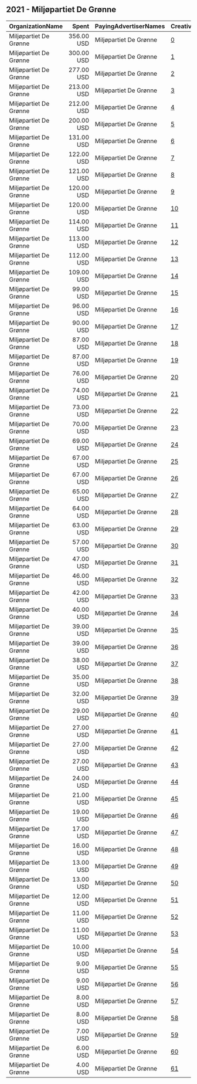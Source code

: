 ## 2021 - Miljøpartiet De Grønne 
|OrganizationName|Spent|PayingAdvertiserNames|CreativeUrls|Impressions|Genders|AgeBrackets|CountryCodes|BillingAddresses|CandidateBallotInformation|
|:---|---:|:---|:---|---:|:---|:---|:---|:---|:---|
|Miljøpartiet De Grønne|356.00 USD|Miljøpartiet De Grønne|[0](https://www.snap.com/political-ads/asset/60c5b8f7d96c6a89cbc1d30886fd2615c07c2fb243521ff810d30d0e908dbc0e?mediaType=mp4)|53,087|FEMALE|28-45|norway|"Hausmanns gate 19,Oslo,0188,NO"||
|Miljøpartiet De Grønne|300.00 USD|Miljøpartiet De Grønne|[1](https://www.snap.com/political-ads/asset/8b62beb840afe9f428f150a32be1deaf403b76e23882a597f1a328fb1351b46b?mediaType=mp4)|116,159||17+|norway|"Hausmanns gate 19,Oslo,0188,NO"||
|Miljøpartiet De Grønne|277.00 USD|Miljøpartiet De Grønne|[2](https://www.snap.com/political-ads/asset/8b62beb840afe9f428f150a32be1deaf403b76e23882a597f1a328fb1351b46b?mediaType=mp4)|175,893||17+|norway|"Hausmanns gate 19,Oslo,0188,NO"||
|Miljøpartiet De Grønne|213.00 USD|Miljøpartiet De Grønne|[3](https://www.snap.com/political-ads/asset/60c5b8f7d96c6a89cbc1d30886fd2615c07c2fb243521ff810d30d0e908dbc0e?mediaType=mp4)|62,427||17-22|norway|"Hausmanns gate 19,Oslo,0188,NO"||
|Miljøpartiet De Grønne|212.00 USD|Miljøpartiet De Grønne|[4](https://www.snap.com/political-ads/asset/99d2c0d29e21056c6086cee6a55f7f6c21145f23c480748a5e60b9238819f740?mediaType=mp4)|108,159||17-22|norway|"Hausmanns gate 19,Oslo,0188,NO"||
|Miljøpartiet De Grønne|200.00 USD|Miljøpartiet De Grønne|[5](https://www.snap.com/political-ads/asset/60c5b8f7d96c6a89cbc1d30886fd2615c07c2fb243521ff810d30d0e908dbc0e?mediaType=mp4)|31,546||20-30|norway|"Hausmanns gate 19,Oslo,0188,NO"||
|Miljøpartiet De Grønne|131.00 USD|Miljøpartiet De Grønne|[6](https://www.snap.com/political-ads/asset/850ef698315e165faf2e9c86c19d5ad077b7f94e2e2b9c31a76f5656149b07cf?mediaType=mp4)|26,990||17+|norway|"Hausmanns gate 19,Oslo,0188,NO"||
|Miljøpartiet De Grønne|122.00 USD|Miljøpartiet De Grønne|[7](https://www.snap.com/political-ads/asset/903d4fe71f341d2eccadcd062a7fd69541e2d442a97ca6a127a803d709b11ff8?mediaType=mp4)|81,068||17-22|norway|"Hausmanns gate 19,Oslo,0188,NO"||
|Miljøpartiet De Grønne|121.00 USD|Miljøpartiet De Grønne|[8](https://www.snap.com/political-ads/asset/181b4a8fc0963c449ec7f34668ad3d9b5bb074977ec8d553750ae62b8051c1b0?mediaType=mp4)|20,469||20-30|norway|"Hausmanns gate 19,Oslo,0188,NO"||
|Miljøpartiet De Grønne|120.00 USD|Miljøpartiet De Grønne|[9](https://www.snap.com/political-ads/asset/903d4fe71f341d2eccadcd062a7fd69541e2d442a97ca6a127a803d709b11ff8?mediaType=mp4)|11,475||35+|norway|"Hausmanns gate 19,Oslo,0188,NO"||
|Miljøpartiet De Grønne|120.00 USD|Miljøpartiet De Grønne|[10](https://www.snap.com/political-ads/asset/99d2c0d29e21056c6086cee6a55f7f6c21145f23c480748a5e60b9238819f740?mediaType=mp4)|77,485||17-22|norway|"Hausmanns gate 19,Oslo,0188,NO"||
|Miljøpartiet De Grønne|114.00 USD|Miljøpartiet De Grønne|[11](https://www.snap.com/political-ads/asset/99d2c0d29e21056c6086cee6a55f7f6c21145f23c480748a5e60b9238819f740?mediaType=mp4)|10,444||35+|norway|"Hausmanns gate 19,Oslo,0188,NO"||
|Miljøpartiet De Grønne|113.00 USD|Miljøpartiet De Grønne|[12](https://www.snap.com/political-ads/asset/99d2c0d29e21056c6086cee6a55f7f6c21145f23c480748a5e60b9238819f740?mediaType=mp4)|12,739||30-42|norway|"Hausmanns gate 19,Oslo,0188,NO"||
|Miljøpartiet De Grønne|112.00 USD|Miljøpartiet De Grønne|[13](https://www.snap.com/political-ads/asset/903d4fe71f341d2eccadcd062a7fd69541e2d442a97ca6a127a803d709b11ff8?mediaType=mp4)|13,631||30-42|norway|"Hausmanns gate 19,Oslo,0188,NO"||
|Miljøpartiet De Grønne|109.00 USD|Miljøpartiet De Grønne|[14](https://www.snap.com/political-ads/asset/3401ad6d0d10de994a1c2803956d466a8dd84af2afd9f711b261d7793c3a8128?mediaType=mp4)|27,928||17-34|norway|"Hausmanns gate 19,Oslo,0188,NO"||
|Miljøpartiet De Grønne|99.00 USD|Miljøpartiet De Grønne|[15](https://www.snap.com/political-ads/asset/99d2c0d29e21056c6086cee6a55f7f6c21145f23c480748a5e60b9238819f740?mediaType=mp4)|38,063||17+|norway|"Hausmanns gate 19,Oslo,0188,NO"||
|Miljøpartiet De Grønne|96.00 USD|Miljøpartiet De Grønne|[16](https://www.snap.com/political-ads/asset/05c02787d4d801b42499dcec19b5c56bed698d7adb894ba98c10f62fb17ff70d?mediaType=mp4)|32,031||17-34|norway|"Hausmanns gate 19,Oslo,0188,NO"||
|Miljøpartiet De Grønne|90.00 USD|Miljøpartiet De Grønne|[17](https://www.snap.com/political-ads/asset/99d2c0d29e21056c6086cee6a55f7f6c21145f23c480748a5e60b9238819f740?mediaType=mp4)|13,111||20-30|norway|"Hausmanns gate 19,Oslo,0188,NO"||
|Miljøpartiet De Grønne|87.00 USD|Miljøpartiet De Grønne|[18](https://www.snap.com/political-ads/asset/0a9f2429dc3c628fc74013d40936db1b88a20c6dd8b5323a40ac50ddfbfa216b?mediaType=mp4)|8,381||18+|norway|"Hausmanns gate 19,Oslo,0188,NO"||
|Miljøpartiet De Grønne|87.00 USD|Miljøpartiet De Grønne|[19](https://www.snap.com/political-ads/asset/903d4fe71f341d2eccadcd062a7fd69541e2d442a97ca6a127a803d709b11ff8?mediaType=mp4)|14,176||20-30|norway|"Hausmanns gate 19,Oslo,0188,NO"||
|Miljøpartiet De Grønne|76.00 USD|Miljøpartiet De Grønne|[20](https://www.snap.com/political-ads/asset/5230a384a8316a910d6aa981bd021c0b64d19cbc95a6c38a2070aa74ae5f5391?mediaType=mp4)|9,324||17+|norway|"Hausmanns gate 19,Oslo,0188,NO"||
|Miljøpartiet De Grønne|74.00 USD|Miljøpartiet De Grønne|[21](https://www.snap.com/political-ads/asset/f811262d81b68501c0705f78e18af77508a10f5f87b4fd8af4af02622e5b15ae?mediaType=mp4)|6,646||18+|norway|"Hausmanns gate 19,Oslo,0188,NO"||
|Miljøpartiet De Grønne|73.00 USD|Miljøpartiet De Grønne|[22](https://www.snap.com/political-ads/asset/181b4a8fc0963c449ec7f34668ad3d9b5bb074977ec8d553750ae62b8051c1b0?mediaType=mp4)|9,326||30-42|norway|"Hausmanns gate 19,Oslo,0188,NO"||
|Miljøpartiet De Grønne|70.00 USD|Miljøpartiet De Grønne|[23](https://www.snap.com/political-ads/asset/447917523aee8330d36adb8ba591ff5aaaed2c2eb89bf01fb5151f076a6aacd5?mediaType=mp4)|7,698||18+|norway|"Hausmanns gate 19,Oslo,0188,NO"||
|Miljøpartiet De Grønne|69.00 USD|Miljøpartiet De Grønne|[24](https://www.snap.com/political-ads/asset/f811262d81b68501c0705f78e18af77508a10f5f87b4fd8af4af02622e5b15ae?mediaType=mp4)|7,033||18+|norway|"Hausmanns gate 19,Oslo,0188,NO"||
|Miljøpartiet De Grønne|67.00 USD|Miljøpartiet De Grønne|[25](https://www.snap.com/political-ads/asset/0a9f2429dc3c628fc74013d40936db1b88a20c6dd8b5323a40ac50ddfbfa216b?mediaType=mp4)|7,054||18+|norway|"Hausmanns gate 19,Oslo,0188,NO"||
|Miljøpartiet De Grønne|67.00 USD|Miljøpartiet De Grønne|[26](https://www.snap.com/political-ads/asset/d9a4591385ef7b1142a8da95f6d80eab7b806de111625ecd59e4dd77ab02eeb5?mediaType=mp4)|7,894||18+|norway|"Hausmanns gate 19,Oslo,0188,NO"||
|Miljøpartiet De Grønne|65.00 USD|Miljøpartiet De Grønne|[27](https://www.snap.com/political-ads/asset/c74825693381ba58a911c4150a3f2e5d1ef587406f7e99278c80c59812a275db?mediaType=mp4)|8,150||17+|norway|"Hausmanns gate 19,Oslo,0188,NO"||
|Miljøpartiet De Grønne|64.00 USD|Miljøpartiet De Grønne|[28](https://www.snap.com/political-ads/asset/181b4a8fc0963c449ec7f34668ad3d9b5bb074977ec8d553750ae62b8051c1b0?mediaType=mp4)|7,168||35+|norway|"Hausmanns gate 19,Oslo,0188,NO"||
|Miljøpartiet De Grønne|63.00 USD|Miljøpartiet De Grønne|[29](https://www.snap.com/political-ads/asset/0beef9b57739b9f4c4a202c41ce03ea4719b6faaae29bc426b90cff15b570aea?mediaType=mp4)|7,512||17+|norway|"Hausmanns gate 19,Oslo,0188,NO"||
|Miljøpartiet De Grønne|57.00 USD|Miljøpartiet De Grønne|[30](https://www.snap.com/political-ads/asset/903d4fe71f341d2eccadcd062a7fd69541e2d442a97ca6a127a803d709b11ff8?mediaType=mp4)|27,336||17-22|norway|"Hausmanns gate 19,Oslo,0188,NO"||
|Miljøpartiet De Grønne|47.00 USD|Miljøpartiet De Grønne|[31](https://www.snap.com/political-ads/asset/f426336378aafdc65d50626ea403cd3ca74438a9aacc79d7186d7cfe957fe14f?mediaType=mp4)|20,459||17-34|norway|"Hausmanns gate 19,Oslo,0188,NO"||
|Miljøpartiet De Grønne|46.00 USD|Miljøpartiet De Grønne|[32](https://www.snap.com/political-ads/asset/ec18dd58fda106054b06e9e3a0ff7f9c37f672da2d175d2f0ae8497bc31de5a4?mediaType=mp4)|13,584||17-34|norway|"Hausmanns gate 19,Oslo,0188,NO"||
|Miljøpartiet De Grønne|42.00 USD|Miljøpartiet De Grønne|[33](https://www.snap.com/political-ads/asset/0d76679ce612ab5628d9a45e1e1ab2a4b090a5e9e2d52ac3ce61307ccd55d287?mediaType=mp4)|7,378||20-30|norway|"Hausmanns gate 19,Oslo,0188,NO"||
|Miljøpartiet De Grønne|40.00 USD|Miljøpartiet De Grønne|[34](https://www.snap.com/political-ads/asset/ed574a547a439e6e2a8a89581676e2ad15243b6310e32c2842a57f003a427cb2?mediaType=mp4)|13,119||17-22|norway|"Hausmanns gate 19,Oslo,0188,NO"||
|Miljøpartiet De Grønne|39.00 USD|Miljøpartiet De Grønne|[35](https://www.snap.com/political-ads/asset/ed574a547a439e6e2a8a89581676e2ad15243b6310e32c2842a57f003a427cb2?mediaType=mp4)|6,272||20-30|norway|"Hausmanns gate 19,Oslo,0188,NO"||
|Miljøpartiet De Grønne|39.00 USD|Miljøpartiet De Grønne|[36](https://www.snap.com/political-ads/asset/d9a4591385ef7b1142a8da95f6d80eab7b806de111625ecd59e4dd77ab02eeb5?mediaType=mp4)|4,435||18+|norway|"Hausmanns gate 19,Oslo,0188,NO"||
|Miljøpartiet De Grønne|38.00 USD|Miljøpartiet De Grønne|[37](https://www.snap.com/political-ads/asset/c5a145dc40449b3c35ec528a92edee322577c6bc236085267308665225d2b1ab?mediaType=mp4)|4,200||17+|norway|"Hausmanns gate 19,Oslo,0188,NO"||
|Miljøpartiet De Grønne|35.00 USD|Miljøpartiet De Grønne|[38](https://www.snap.com/political-ads/asset/181b4a8fc0963c449ec7f34668ad3d9b5bb074977ec8d553750ae62b8051c1b0?mediaType=mp4)|20,277||17-22|norway|"Hausmanns gate 19,Oslo,0188,NO"||
|Miljøpartiet De Grønne|32.00 USD|Miljøpartiet De Grønne|[39](https://www.snap.com/political-ads/asset/ed574a547a439e6e2a8a89581676e2ad15243b6310e32c2842a57f003a427cb2?mediaType=mp4)|4,402|FEMALE|28-45|norway|"Hausmanns gate 19,Oslo,0188,NO"||
|Miljøpartiet De Grønne|29.00 USD|Miljøpartiet De Grønne|[40](https://www.snap.com/political-ads/asset/181b4a8fc0963c449ec7f34668ad3d9b5bb074977ec8d553750ae62b8051c1b0?mediaType=mp4)|11,752||17-22|norway|"Hausmanns gate 19,Oslo,0188,NO"||
|Miljøpartiet De Grønne|27.00 USD|Miljøpartiet De Grønne|[41](https://www.snap.com/political-ads/asset/181b4a8fc0963c449ec7f34668ad3d9b5bb074977ec8d553750ae62b8051c1b0?mediaType=mp4)|12,973||17+|norway|"Hausmanns gate 19,Oslo,0188,NO"||
|Miljøpartiet De Grønne|27.00 USD|Miljøpartiet De Grønne|[42](https://www.snap.com/political-ads/asset/0d76679ce612ab5628d9a45e1e1ab2a4b090a5e9e2d52ac3ce61307ccd55d287?mediaType=mp4)|10,602||17-22|norway|"Hausmanns gate 19,Oslo,0188,NO"||
|Miljøpartiet De Grønne|27.00 USD|Miljøpartiet De Grønne|[43](https://www.snap.com/political-ads/asset/903d4fe71f341d2eccadcd062a7fd69541e2d442a97ca6a127a803d709b11ff8?mediaType=mp4)|11,541||17+|norway|"Hausmanns gate 19,Oslo,0188,NO"||
|Miljøpartiet De Grønne|24.00 USD|Miljøpartiet De Grønne|[44](https://www.snap.com/political-ads/asset/447917523aee8330d36adb8ba591ff5aaaed2c2eb89bf01fb5151f076a6aacd5?mediaType=mp4)|2,887||18+|norway|"Hausmanns gate 19,Oslo,0188,NO"||
|Miljøpartiet De Grønne|21.00 USD|Miljøpartiet De Grønne|[45](https://www.snap.com/political-ads/asset/0d76679ce612ab5628d9a45e1e1ab2a4b090a5e9e2d52ac3ce61307ccd55d287?mediaType=mp4)|3,496|FEMALE|28-45|norway|"Hausmanns gate 19,Oslo,0188,NO"||
|Miljøpartiet De Grønne|19.00 USD|Miljøpartiet De Grønne|[46](https://www.snap.com/political-ads/asset/181b4a8fc0963c449ec7f34668ad3d9b5bb074977ec8d553750ae62b8051c1b0?mediaType=mp4)|7,931||17+|norway|"Hausmanns gate 19,Oslo,0188,NO"||
|Miljøpartiet De Grønne|17.00 USD|Miljøpartiet De Grønne|[47](https://www.snap.com/political-ads/asset/99d2c0d29e21056c6086cee6a55f7f6c21145f23c480748a5e60b9238819f740?mediaType=mp4)|5,161||17+|norway|"Hausmanns gate 19,Oslo,0188,NO"||
|Miljøpartiet De Grønne|16.00 USD|Miljøpartiet De Grønne|[48](https://www.snap.com/political-ads/asset/8b62beb840afe9f428f150a32be1deaf403b76e23882a597f1a328fb1351b46b?mediaType=mp4)|7,112||17+|norway|"Hausmanns gate 19,Oslo,0188,NO"||
|Miljøpartiet De Grønne|13.00 USD|Miljøpartiet De Grønne|[49](https://www.snap.com/political-ads/asset/c4354a86a1abf2378f637f7ee3de3edc4ae1db9ddaa2fa3077ae9dcbd6ecbd2d?mediaType=mp4)|1,874||20-30|norway|"Hausmanns gate 19,Oslo,0188,NO"||
|Miljøpartiet De Grønne|13.00 USD|Miljøpartiet De Grønne|[50](https://www.snap.com/political-ads/asset/903d4fe71f341d2eccadcd062a7fd69541e2d442a97ca6a127a803d709b11ff8?mediaType=mp4)|3,707||17+|norway|"Hausmanns gate 19,Oslo,0188,NO"||
|Miljøpartiet De Grønne|12.00 USD|Miljøpartiet De Grønne|[51](https://www.snap.com/political-ads/asset/181b4a8fc0963c449ec7f34668ad3d9b5bb074977ec8d553750ae62b8051c1b0?mediaType=mp4)|3,862||17+|norway|"Hausmanns gate 19,Oslo,0188,NO"||
|Miljøpartiet De Grønne|11.00 USD|Miljøpartiet De Grønne|[52](https://www.snap.com/political-ads/asset/903d4fe71f341d2eccadcd062a7fd69541e2d442a97ca6a127a803d709b11ff8?mediaType=mp4)|3,315||17+|norway|"Hausmanns gate 19,Oslo,0188,NO"||
|Miljøpartiet De Grønne|11.00 USD|Miljøpartiet De Grønne|[53](https://www.snap.com/political-ads/asset/c4354a86a1abf2378f637f7ee3de3edc4ae1db9ddaa2fa3077ae9dcbd6ecbd2d?mediaType=mp4)|1,549|FEMALE|28-45|norway|"Hausmanns gate 19,Oslo,0188,NO"||
|Miljøpartiet De Grønne|10.00 USD|Miljøpartiet De Grønne|[54](https://www.snap.com/political-ads/asset/c4354a86a1abf2378f637f7ee3de3edc4ae1db9ddaa2fa3077ae9dcbd6ecbd2d?mediaType=mp4)|3,289||17-22|norway|"Hausmanns gate 19,Oslo,0188,NO"||
|Miljøpartiet De Grønne|9.00 USD|Miljøpartiet De Grønne|[55](https://www.snap.com/political-ads/asset/99d2c0d29e21056c6086cee6a55f7f6c21145f23c480748a5e60b9238819f740?mediaType=mp4)|3,804||17+|norway|"Hausmanns gate 19,Oslo,0188,NO"||
|Miljøpartiet De Grønne|9.00 USD|Miljøpartiet De Grønne|[56](https://www.snap.com/political-ads/asset/8fa58dac3e95db6de428a56fc1b4efa7fb332c80325c5703e77ed7e5e1a3f48d?mediaType=mp4)|3,816||17-22|norway|"Hausmanns gate 19,Oslo,0188,NO"||
|Miljøpartiet De Grønne|8.00 USD|Miljøpartiet De Grønne|[57](https://www.snap.com/political-ads/asset/99d2c0d29e21056c6086cee6a55f7f6c21145f23c480748a5e60b9238819f740?mediaType=mp4)|2,218||17+|norway|"Hausmanns gate 19,Oslo,0188,NO"||
|Miljøpartiet De Grønne|8.00 USD|Miljøpartiet De Grønne|[58](https://www.snap.com/political-ads/asset/8fa58dac3e95db6de428a56fc1b4efa7fb332c80325c5703e77ed7e5e1a3f48d?mediaType=mp4)|1,234|FEMALE|28-45|norway|"Hausmanns gate 19,Oslo,0188,NO"||
|Miljøpartiet De Grønne|7.00 USD|Miljøpartiet De Grønne|[59](https://www.snap.com/political-ads/asset/903d4fe71f341d2eccadcd062a7fd69541e2d442a97ca6a127a803d709b11ff8?mediaType=mp4)|3,146||17+|norway|"Hausmanns gate 19,Oslo,0188,NO"||
|Miljøpartiet De Grønne|6.00 USD|Miljøpartiet De Grønne|[60](https://www.snap.com/political-ads/asset/181b4a8fc0963c449ec7f34668ad3d9b5bb074977ec8d553750ae62b8051c1b0?mediaType=mp4)|2,883||17+|norway|"Hausmanns gate 19,Oslo,0188,NO"||
|Miljøpartiet De Grønne|4.00 USD|Miljøpartiet De Grønne|[61](https://www.snap.com/political-ads/asset/8fa58dac3e95db6de428a56fc1b4efa7fb332c80325c5703e77ed7e5e1a3f48d?mediaType=mp4)|738||20-30|norway|"Hausmanns gate 19,Oslo,0188,NO"||
